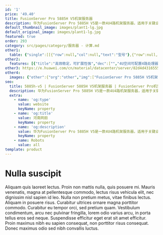 ```yaml
---
id: '1'
price: '49.40'
title: FusionServer Pro 5885H V5机架服务器
description: 华为FusionServer Pro 5885H V5是一款4U4路机架服务器，适用于关键业务的高可靠高性能要求，以及虚拟化、高性能计算(HPC)、数据库等计算密集型业务需求。5885H V5在4U空间里可配置4路处理器、48条DDR4内存及最多25*2.5”的本地存储资源（可配置8个NVMe SSD）。集成DEMT智能功耗管理、FDM智能故障管理等专利技术，可选配华为FusionDirector全生命周期管理软件，能够有效降低运营成本、提升投资回报。
default_thumbnail_image: images/plant1-lg.jpg
default_original_image: images/plant1-lg.jpg
featured: true
order: 293
category: src/pages/category/服务器 - 计算.md
other1: 
  table: {"single":[[{"row":null,"col":null,"text":"型号"},{"row":null,"col":null,"text":"FusionServer Pro 5885H V5"}],[{"row":null,"col":null,"text":"形态"},{"row":null,"col":null,"text":"4U机架服务器"}],[{"row":null,"col":null,"text":"处理器"},{"row":null,"col":null,"text":"2/4个第一代英特尔®至强®可扩展处理5100/6100/8100系列，最高205W\n2/4个第二代英特尔®至强®可扩展处理5200/6200/8200系列，最高205W"}],[{"row":null,"col":null,"text":"内存"},{"row":null,"col":null,"text":"48个DDR4内存插槽，最高2933MT/s；最多24个英特尔®傲腾™持久内存100系列，最高2666MT/s"}],[{"row":null,"col":null,"text":"本地存储"},{"row":null,"col":null,"text":"支持多种硬盘配置，硬盘支持热插拔：\n• 可配置8个前置的2.5英寸SAS/SATA硬盘\n• 可配置24个前置的2.5英寸SAS/SATA硬盘\n• 可配置25个前置的2.5英寸SAS/SATA硬盘\n• 可配置16个前置的2.5英寸SAS/SATA硬盘和8个前置的2.5英寸NVMe SSD硬盘\n• 可配置24个前置的2.5英寸NVMe SSD硬盘\n\n支持Flash存储：\n• 双M.2 SSD "}],[{"row":null,"col":null,"text":"RAID支持"},{"row":null,"col":null,"text":"可选配支持RAID0、1、5、50、6、60等，支持Cache超级电容保护，提供RAID级别迁移、磁盘漫游、自诊断、Web远程设置等功能"}],[{"row":null,"col":null,"text":"板载网络"},{"row":null,"col":null,"text":"2个10GE接口与2个GE接口"}],[{"row":null,"col":null,"text":"PCIe扩展"},{"row":null,"col":null,"text":"• 最多15个PCIe 3.0扩展槽位\n• 支持2个双宽全高全长GPU卡（PCIe 3.0 x16）或4个全高半长GPU卡（PCIe 3.0 x16）"}],[{"row":null,"col":null,"text":"风扇"},{"row":null,"col":null,"text":"5个热拔插风扇，支持N+1冗余"}],[{"row":null,"col":null,"text":"电源"},{"row":null,"col":null,"text":"可配置4个冗余热插拔电源，支持2+2冗余，可选配的电源模块如下：\n• 1500W AC白金电源\n• 900W AC电源\n• 1200W DC电源"}],[{"row":null,"col":null,"text":"管理"},{"row":null,"col":null,"text":"• 华为iBMC芯片集成1个专用管理GE网口，提供全面的故障诊断、自动化运维、硬件安全加固等管理特性\n• iBMC支持Redﬁsh、SNMP、IPMI2.0等标准接口；提供基于HTML5/VNC KVM的远程管理界面；支持免CD部署和Agentless特性简化管理复杂度\n• 可选配华为FusionDirector管理软件，提供无状态计算、OS批量部署、固件自动升级等高级管理特性，实现全生命周期智能化、自动化管理"}],[{"row":null,"col":null,"text":"工作温度"},{"row":null,"col":null,"text":"5ºC - 45ºC（符合ASHRAE A3和A4标准）"}],[{"row":null,"col":null,"text":"产品认证"},{"row":null,"col":null,"text":"CE、UL、FCC、CCC、RoHS等"}],[{"row":null,"col":null,"text":"安装套件"},{"row":null,"col":null,"text":"L型滑道、可伸缩滑道、抱轨"}],[{"row":null,"col":null,"text":"尺寸(高x宽x深)"},{"row":null,"col":null,"text":"机箱尺寸：175 mm×447 mm×790 mm"}]]}
other2:
  features: [{"title":"高效稳定，可扩展性强","dec":["","4U空间可配置4路处理器；支持48条DDR4内存；支持最大25*2.5\"本地硬盘配置；支持15个PCIe扩展槽位；支持2*GE+2*10GE的板载网络，满足98%应用场景的网络需求。",""]},{"title":"智慧节能，优化能效","dec":["","智能功耗管理技术，采用部件休眠、PID节能调速、电源主备供电等多维度节能措施，节省整机功耗高达15%；采用80PLUS®白金高能效电源模块，高达94%的能效转换率，并通过中国节能环保产品认证。",""]},{"title":"智能管理，开放集成","dec":["","全生命周期智能运维，FDM深度故障诊断技术，核心部件故障诊断准确率达93%；板载网卡满足网络高IO业务所需，配置简洁；标准化开放接口及开发指南，易于第三方管理软件无缝集成。",""]}]
other3: https://e.huawei.com/cn/material/datacenter/server/82d4d43165554139ad1afc7831719d49
other4:
  images: {"other":{"org":"other","img":["FusionServer Pro 5885H V5机架服务器.png"]}}
seo:
  title: 5885h-v5 | FusionServer 5885H V5机架服务器 | FusionServer Pro机架服务器 | FusionServer Pro智能服务器 | 服务器 - 计算 | 数据中心
  description: 华为FusionServer Pro 5885H V5是一款4U4路机架服务器，适用于关键业务的高可靠高性能要求，以及虚拟化、高性能计算(HPC)、数据库等计算密集型业务需求。5885H V5在4U空间里可配置4路处理器、48条DDR4内存及最多25*2.5”的本地存储资源（可配置8个NVMe SSD）。集成DEMT智能功耗管理、FDM智能故障管理等专利技术，可选配华为FusionDirector全生命周期管理软件，能够有效降低运营成本、提升投资回报。
  extra:
    - name: 'og:type'
      value: website
      keyName: property
    - name: 'og:title'
      value: 河南网田
      keyName: property
    - name: 'og:description'
      value: 华为FusionServer Pro 5885H V5是一款4U4路机架服务器，适用于关键业务的高可靠高性能要求，以及虚拟化、高性能计算(HPC)、数据库等计算密集型业务需求。5885H V5在4U空间里可配置4路处理器、48条DDR4内存及最多25*2.5”的本地存储资源（可配置8个NVMe SSD）。集成DEMT智能功耗管理、FDM智能故障管理等专利技术，可选配华为FusionDirector全生命周期管理软件，能够有效降低运营成本、提升投资回报。
      keyName: property
    - name: Robots
      value: all
template: product
---
```


# Nulla suscipit

Aliquam quis laoreet lectus. Proin non mattis nulla, quis posuere mi. Mauris venenatis, magna at pellentesque commodo, lectus risus vehicula elit, nec dignissim nisl sapien id leo. Nulla non pretium metus, vitae finibus lectus. Aliquam in posuere risus. Curabitur ultrices ornare magna porttitor commodo. Curabitur eu tempor orci, sed pretium quam. Vestibulum condimentum, arcu nec pulvinar fringilla, lorem odio varius arcu, in porta tellus eros sed neque. Suspendisse efficitur eget erat sit amet efficitur. Proin maximus nibh eu sapien consequat, non porttitor risus consequat. Donec maximus odio sed nibh convallis luctus.